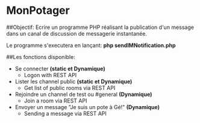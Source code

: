 # MonPotager

##Objectif:
Ecrire un programme PHP réalisant la publication d'un message dans un canal de discussion de messagerie instantanée.

Le programme s'executera en lançant: **php sendIMNotification.php**

##Les fonctions disponible:

 - Se connecter **(static et Dynamique)**
	- Logon with REST API
 - Lister les channel public **(static et Dynamique)**
	- Get list of public rooms via REST API
 - Rejoindre un channel de test ou #general **(Dynamique)**
	- Join a room via REST API
 - Envoyer un message "Je suis un pote à Gé!" **(Dynamique)**
	- Sending a message via REST API
	
